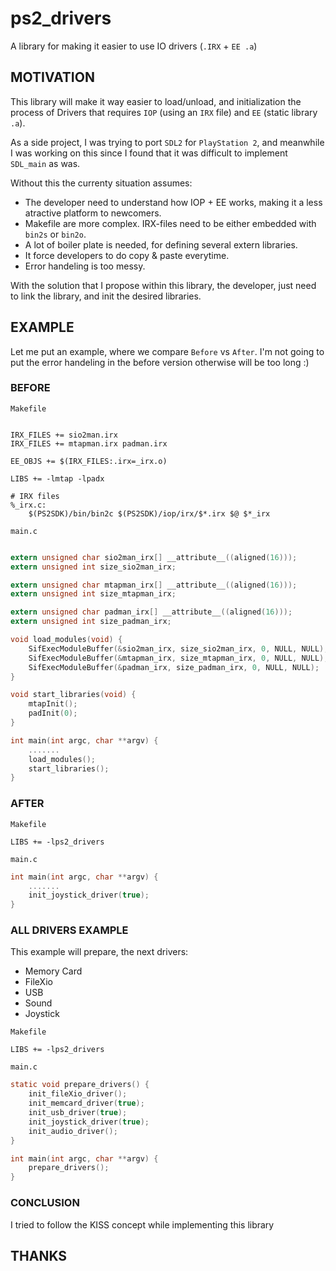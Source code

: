 # ps2_drivers
A library for making it easier to use IO drivers (`.IRX` + `EE .a`)

## MOTIVATION
This library will make it way easier to load/unload, and initialization the process of Drivers that requires `IOP` (using an `IRX` file) and `EE` (static library `.a`).

As a side project, I was trying to port `SDL2` for `PlayStation 2`, and meanwhile I was working on this since I found that it was difficult to implement `SDL_main` as was.

Without this the currenty situation assumes:
- The developer need to understand how IOP + EE works, making it a less atractive platform to newcomers.
- Makefile are more complex. IRX-files need to be either embedded with `bin2s` or `bin2o`.
- A lot of boiler plate is needed, for defining several extern libraries.
- It force developers to do copy & paste everytime.
- Error handeling is too messy.

With the solution that I propose within this library, the developer, just need to link the library, and init the desired libraries.

## EXAMPLE
Let me put an example, where we compare `Before` vs `After`. I'm not going to put the error handeling in the before version otherwise will be too long :)

### BEFORE
`Makefile`
```make

IRX_FILES += sio2man.irx
IRX_FILES += mtapman.irx padman.irx

EE_OBJS += $(IRX_FILES:.irx=_irx.o)

LIBS += -lmtap -lpadx

# IRX files
%_irx.c:
	$(PS2SDK)/bin/bin2c $(PS2SDK)/iop/irx/$*.irx $@ $*_irx
```

`main.c`
```c

extern unsigned char sio2man_irx[] __attribute__((aligned(16)));
extern unsigned int size_sio2man_irx;

extern unsigned char mtapman_irx[] __attribute__((aligned(16)));
extern unsigned int size_mtapman_irx;

extern unsigned char padman_irx[] __attribute__((aligned(16)));
extern unsigned int size_padman_irx;

void load_modules(void) {
    SifExecModuleBuffer(&sio2man_irx, size_sio2man_irx, 0, NULL, NULL);
    SifExecModuleBuffer(&mtapman_irx, size_mtapman_irx, 0, NULL, NULL);
    SifExecModuleBuffer(&padman_irx, size_padman_irx, 0, NULL, NULL);
}

void start_libraries(void) {
    mtapInit();
    padInit(0);
}

int main(int argc, char **argv) {
    .......
    load_modules();
    start_libraries();
}
```

### AFTER
`Makefile`
```make
LIBS += -lps2_drivers
```

`main.c`
```c
int main(int argc, char **argv) {
    .......
    init_joystick_driver(true);
}
```

### ALL DRIVERS EXAMPLE
This example will prepare, the next drivers:
- Memory Card 
- FileXio
- USB
- Sound
- Joystick

`Makefile`
```make
LIBS += -lps2_drivers
```

`main.c`
```c
static void prepare_drivers() {
    init_fileXio_driver();
    init_memcard_driver(true);
    init_usb_driver(true);
    init_joystick_driver(true);
    init_audio_driver();
}

int main(int argc, char **argv) {
    prepare_drivers();
}
```

### CONCLUSION
I tried to follow the KISS concept while implementing this library

## THANKS
